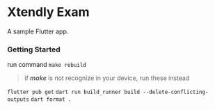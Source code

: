 # Xtendly Exam

A sample Flutter app.

### Getting Started

run command
`make rebuild`

> if _**make**_ is not recognize in your device, run these instead

`flutter pub get`
`dart run build_runner build --delete-conflicting-outputs`
`dart format .`
